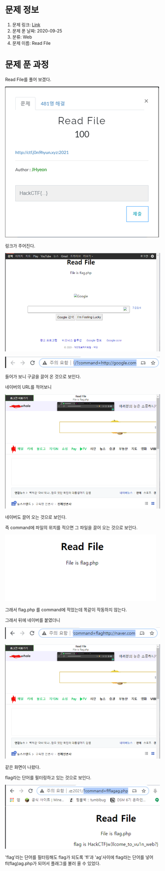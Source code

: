 # 문제 정보
1. 문제 링크: [Link](http://ctf.j0n9hyun.xyz:2021/)
2. 문제 푼 날짜: 2020-09-25
3. 분류: Web
4. 문제 이름: Read File

# 문제 푼 과정

Read File를 풀어 보겠다.

![main](pic/main.PNG)

링크가 주어진다.

![web](pic/web.PNG)

![URL](pic/URL.PNG)

들어가 보니 구글을 끌어 온 것으로 보인다.

네이버의 URL를 적어보니

![web2](pic/web2.PNG)

네이버도 끌어 오는 것으로 보인다.

즉 command에 파일의 위치를 적으면 그 파일을 끌어 오는 것으로 보인다.

![not](pic/not.PNG)

그래서 flag.php 를 command에 적었는데 똑같이 작동하지 않는다.

그래서 뒤에 네이버를 붙였더니

![hint](pic/hint.PNG)

![web2](pic/web2.PNG)

같은 화면이 나왔다.

flag라는 단어를 필터링하고 있는 것으로 보인다.

![flag](pic/flag.PNG)

'flag'라는 단어를 필터링해도 flag가 되도록 'fl'과 'ag'사이에 flag라는 단어를 넣어 fl(flag)ag.php가 되어서 플래그를 불러 올 수 있었다.

